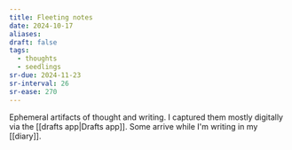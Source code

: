 ```yaml
---
title: Fleeting notes
date: 2024-10-17
aliases: 
draft: false
tags:
  - thoughts
  - seedlings
sr-due: 2024-11-23
sr-interval: 26
sr-ease: 270
---
```

Ephemeral artifacts of thought and writing. I captured them mostly digitally via the [[drafts app|Drafts app]]. Some arrive while I'm writing in my [[diary]].